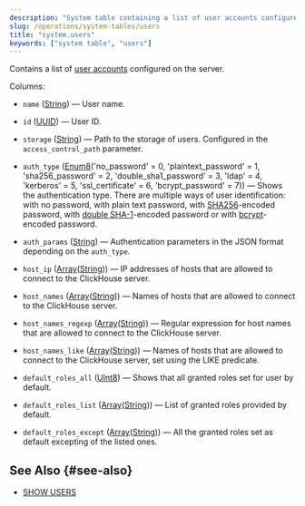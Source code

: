 ```yaml
---
description: "System table containing a list of user accounts configured on the server."
slug: /operations/system-tables/users
title: "system.users"
keywords: ["system table", "users"]
---
```


Contains a list of [user accounts](../../guides/sre/user-management/index.md#user-account-management) configured on the server.

Columns:
- `name` ([String](../../sql-reference/data-types/string.md)) — User name.

- `id` ([UUID](../../sql-reference/data-types/uuid.md)) — User ID.

- `storage` ([String](../../sql-reference/data-types/string.md)) — Path to the storage of users. Configured in the `access_control_path` parameter.

- `auth_type` ([Enum8](../../sql-reference/data-types/enum.md)('no_password' = 0, 'plaintext_password' = 1, 'sha256_password' = 2, 'double_sha1_password' = 3, 'ldap' = 4, 'kerberos' = 5, 'ssl_certificate' = 6, 'bcrypt_password' = 7)) — Shows the authentication type. There are multiple ways of user identification: with no password, with plain text password, with [SHA256](https://en.wikipedia.org/wiki/SHA-2)-encoded password, with [double SHA-1](https://en.wikipedia.org/wiki/SHA-1)-encoded password or with [bcrypt](https://en.wikipedia.org/wiki/Bcrypt)-encoded password.

- `auth_params` ([String](../../sql-reference/data-types/string.md)) — Authentication parameters in the JSON format depending on the `auth_type`.

- `host_ip` ([Array](../../sql-reference/data-types/array.md)([String](../../sql-reference/data-types/string.md))) — IP addresses of hosts that are allowed to connect to the ClickHouse server.

- `host_names` ([Array](../../sql-reference/data-types/array.md)([String](../../sql-reference/data-types/string.md))) — Names of hosts that are allowed to connect to the ClickHouse server.

- `host_names_regexp` ([Array](../../sql-reference/data-types/array.md)([String](../../sql-reference/data-types/string.md))) — Regular expression for host names that are allowed to connect to the ClickHouse server.

- `host_names_like` ([Array](../../sql-reference/data-types/array.md)([String](../../sql-reference/data-types/string.md))) — Names of hosts that are allowed to connect to the ClickHouse server, set using the LIKE predicate.

- `default_roles_all` ([UInt8](/sql-reference/data-types/int-uint#integer-ranges)) — Shows that all granted roles set for user by default.

- `default_roles_list` ([Array](../../sql-reference/data-types/array.md)([String](../../sql-reference/data-types/string.md))) — List of granted roles provided by default.

- `default_roles_except` ([Array](../../sql-reference/data-types/array.md)([String](../../sql-reference/data-types/string.md))) — All the granted roles set as default excepting of the listed ones.

## See Also {#see-also}

- [SHOW USERS](/sql-reference/statements/show#show-users)
